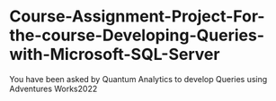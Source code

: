 # Course-Assignment-Project-For-the-course-Developing-Queries-with-Microsoft-SQL-Server
You have been asked by Quantum Analytics to develop Queries using Adventures Works2022
